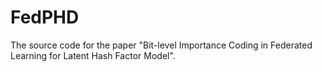 # FedPHD
The source code for the paper "Bit-level Importance Coding in Federated Learning for Latent Hash Factor Model".
